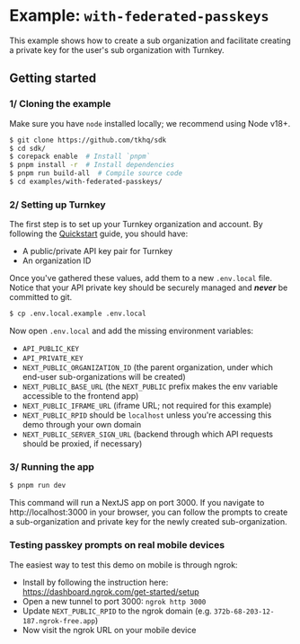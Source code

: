# Example: `with-federated-passkeys`

This example shows how to create a sub organization and facilitate creating a private key for the user's sub organization with Turnkey.

## Getting started

### 1/ Cloning the example

Make sure you have `node` installed locally; we recommend using Node v18+.

```bash
$ git clone https://github.com/tkhq/sdk
$ cd sdk/
$ corepack enable  # Install `pnpm`
$ pnpm install -r  # Install dependencies
$ pnpm run build-all  # Compile source code
$ cd examples/with-federated-passkeys/
```

### 2/ Setting up Turnkey

The first step is to set up your Turnkey organization and account. By following the [Quickstart](https://docs.turnkey.com/getting-started/quickstart) guide, you should have:

- A public/private API key pair for Turnkey
- An organization ID

Once you've gathered these values, add them to a new `.env.local` file. Notice that your API private key should be securely managed and **_never_** be committed to git.

```bash
$ cp .env.local.example .env.local
```

Now open `.env.local` and add the missing environment variables:

- `API_PUBLIC_KEY`
- `API_PRIVATE_KEY`
- `NEXT_PUBLIC_ORGANIZATION_ID` (the parent organization, under which end-user sub-organizations will be created)
- `NEXT_PUBLIC_BASE_URL` (the `NEXT_PUBLIC` prefix makes the env variable accessible to the frontend app)
- `NEXT_PUBLIC_IFRAME_URL` (iframe URL; not required for this example)
- `NEXT_PUBLIC_RPID` should be `localhost` unless you're accessing this demo through your own domain
- `NEXT_PUBLIC_SERVER_SIGN_URL` (backend through which API requests should be proxied, if necessary)

### 3/ Running the app

```bash
$ pnpm run dev
```

This command will run a NextJS app on port 3000. If you navigate to http://localhost:3000 in your browser, you can follow the prompts to create a sub-organization and private key for the newly created sub-organization.

### Testing passkey prompts on real mobile devices

The easiest way to test this demo on mobile is through ngrok:

- Install by following the instruction here: https://dashboard.ngrok.com/get-started/setup
- Open a new tunnel to port 3000: `ngrok http 3000`
- Update `NEXT_PUBLIC_RPID` to the ngrok domain (e.g. `372b-68-203-12-187.ngrok-free.app`)
- Now visit the ngrok URL on your mobile device
